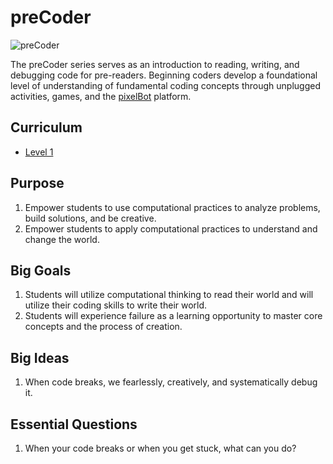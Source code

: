 # preCoder

![preCoder](../images/coding-2.jpg)

The preCoder series serves as an introduction to reading, writing, and debugging code for pre-readers. Beginning coders develop a foundational level of understanding of fundamental coding concepts through unplugged activities, games, and the [pixelBot][pixel-bot] platform.

## Curriculum

- [Level 1](../precoder/level-1/index.html)


## Purpose
1. Empower students to use computational practices to analyze problems, build solutions, and be creative.
2. Empower students to apply computational practices to understand and change the world.

## Big Goals
1. Students will utilize computational thinking to read their world and will utilize their coding skills to write their world.
2. Students will experience failure as a learning opportunity to master core concepts and the process of creation.

## Big Ideas
1. When code breaks, we fearlessly, creatively, and systematically debug it.

## Essential Questions
1. When your code breaks or when you get stuck, what can you do?


[pixel-bot]: https://www.pixelbots.io/
